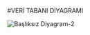 #VERİ TABANI DİYAGRAMI


![Başlıksız Diyagram-2](https://github.com/iremsude/realreal-estate/assets/115478737/62c96e9a-4498-4b19-80ad-71b2fbe135c3)
